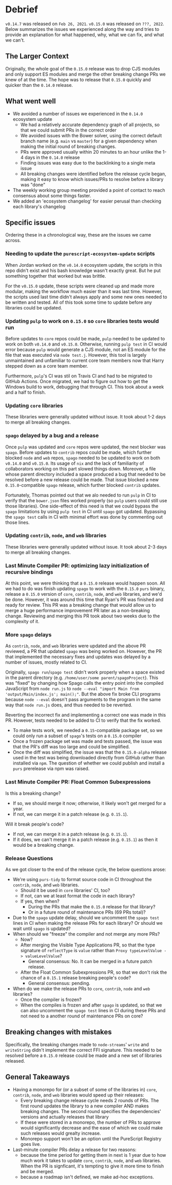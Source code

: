 # Debrief

`v0.14.7` was released on `Feb 26, 2021`. `v0.15.0` was released on `???, 2022`. Below summarizes the issues we experienced along the way and tries to provide an explanation for what happened, why, what we can fix, and what we can't.

## The Larger Context

Originally, the whole goal of the `0.15.0` release was to drop CJS modules and only support ES modules and merge the other breaking change PRs we knew of at the time. The hope was to release that `0.15.0` quickly and quicker than the `0.14.0` release.

## What went well

- We avoided a number of issues we experienced in the `0.14.0` ecosystem update
  - We had a relatively accurate dependency graph of all projects, so that we could submit PRs in the correct order
  - We avoided issues with the Bower solver, using the correct default branch name (e.g. `main` vs `master`) for a given dependency when making the initial round of breaking changes.
  - PRs were approved usually within 20 minutes to an hour unlike the 1-4 days in the `0.14.0` release
  - Finding issues was easy due to the backlinking to a single meta issue
  - All breaking changes were identified before the release cycle began, making it easy to know which issues/PRs to resolve before a library was "done"
- The weekly working group meeting provided a point of contact to reach consensus about some things faster.
- We added an 'ecosystem changelog' for easier perusal than checking each library's changelog

## Specific issues

Ordering these in a chronological way, these are the issues we came across.

### Needing to update the `purescript-ecosystem-update` scripts

When Jordan worked on the `v0.14.0` ecosystem update, the scripts in this repo didn't exist and his bash knowledge wasn't exactly great. But he put something together that worked but was brittle.

For the `v0.15.0` update, these scripts were cleaned up and made more modular, making the workflow much easier than it was last time. However, the scripts used last time didn't always apply and some new ones needed to be written and tested. All of this took some time to update before any libraries could be updated.

### Updating `pulp` to work on `0.15.0` so `core` libraries tests would run

Before updates to `core` repos could be made, `pulp` needed to be updated to work on both `v0.14.0` and `v0.15.0`. Otherwise, running `pulp test` in CI would error because `pulp` would generate a CJS module, not an ES module for the file that was executed via `node test.j`. However, this tool is largely unmaintained and unfamiliar to current core team members now that Harry stepped down as a core team member.

Furthermore, `pulp`'s CI was stil on Travis CI and had to be migrated to GitHub Actions. Once migrated, we had to figure out how to get the Windows build to work, debugging that through CI. This took about a week and a half to finish.

### Updating `core` libraries

These libraries were generally updated without issue. It took about 1-2 days to merge all breaking changes.

### `spago` delayed by a bug and a release

Once `pulp` was updated and `core` repos were updated, the next blocker was `spago`. Before updates to `contrib` repos could be made, which further blocked `node` and `web` repos, `spago` needed to be updated to work on both `v0.14.0` and `v0.15.0`. Its usage of `nix` and the lack of familiarity of collaborators working on this part slowed things down. Moreover, a file whose parent directory included a space produced a bug that needed to be resolved before a new release could be made. That issue blocked a new `0.15.0`-compatible `spago` release, which further blocked `contrib` updates.

Fortunately, Thomas pointed out that we alo needed to run `pulp` in CI to verify that the `bower.json` files worked properly (so `pulp` users could still use those libraries). One side-effect of this need is that we could bypass the `spago` limitations by using `pulp test` in CI until `spago` got updated. Bypassing the `spago test` calls in CI with minimal effort was done by commenting out those lines.

### Updating `contrib`, `node`, and `web` libraries

These libraries were generally updated without issue. It took about 2-3 days to merge all breaking changes.

### Last Minute Compiler PR: optimizing lazy initialization of recursive bindings

At this point, we were thinking that a `0.15.0` release would happen soon. All we had to do was finish updating `spago` to work with the `0.15.0` `purs` binary, release a `0.15.0` version of `core`, `contrib`, `node`, and `web` libraries, and we'd be done. However, it was around this time that Ryan's PR was finished and ready for review. This PR was a breaking change that would allow us to merge a huge performance improvement PR later as a non-breaking change. Reviewing and merging this PR took about two weeks due to the complexity of it.

### More `spago` delays

As `contrib`, `node`, and `web` libraries were updated and the above PR reviewed, a PR that updated `spago` was being worked on. However, the PR that implemented the necessary fixes and updates was delayed by a number of issues, mostly related to CI.

Originally, `spago run`/`spago test` didn't work properly when a space existed in the parent directory (e.g. `/home/user/some parent/spagoProject`). This was "fixed" by changing how Spago calls the entry point into the compiled JavaScript from `node run.js` to `node --eval "import Main from 'output/Main/index.js'; main();"`. But the above fix broke CLI programs because `node --eval` doesn't pass arguments to the program in the same way that `node run.js` does, and thus needed to be reverted.

Reverting the incorrect fix and implementing a correct one was made in this PR. However, tests needed to be added to CI to verify that the fix worked.
- To make tests work, we needed a `0.15`-compatible package set, so we could only run a subset of `spago`'s tests on a `0.15.0` compiler
- Once a frozen package set was made and tests passed, the issue was that the PR's diff was too large and could be simplified.
- Once the diff was simplified, the issue was that the `0.15.0-alpha` release used in the test was being downloaded directly from GitHub rather than installed via `npm`. The question of whether we could publish and install a `purs` prerelease via npm was raised.

### Last Minute Compiler PR: Float Common Subexpressions

Is this a breaking change?
- If so, we should merge it now; otherwise, it likely won't get merged for a year.
- If not, we can merge it in a patch release (e.g. `0.15.1`).

Will it break people's code?
- If not, we can merge it in a patch release (e.g. `0.15.1`).
- If it does, we can't merge it in a patch release (e.g. `0.15.1`) as then it would be a breaking change.

### Release Questions

As we got closer to the end of the release cycle, the below questions arose:
- We're using `purs-tidy` to format source code in CI throughout the `contrib`, `node`, and `web` libraries.
  - Should it be used in `core` libraries' CI, too?
  - If not, can we at least format the code in each library?
  - If yes, then when?
    - During the PRs that make the `0.15.0` release for that library?
    - Or in a future round of maintenance PRs (69 PRs total)?
- Due to the `spago` update delay, should we uncomment the `spago test` lines in CI when making the release PRs for each library? Or should we wait until `spago` is updated?
- When should we "freeze" the compiler and not merge any more PRs?
  - Now?
  - After merging the Visible Type Applications PR, so that the type signature of `reflectType` is `value` rather than `Proxy typeLevelValue -> valueLevelValue`?
    - General consensus: No. It can be merged in a future patch release.
  - After the Float Common Subexpressions PR, so that we don't risk the chance of a `0.15.1` release breaking people's code?
    - General consensus: pending.
- When do we make the release PRs to `core`, `contrib`, `node` and `web` libraries?
  - Once the compiler is frozen?
  - When the compiles is frozen and after `spago` is updated, so that we can also uncomment the `spago test` lines in CI during these PRs and not need to a another round of maintenance PRs on core?

## Breaking changes with mistakes

Specifically, the breaking changes made to `node-streams`' `write` and `writeString` didn't implement the correct FFI signature. This needed to be resolved before a `0.15.0` release could be made and a new set of libraries released.

## General Takeaways

- Having a monorepo for (or a subset of some of the libraries in) `core`, `contrib`, `node`, and `web` libraries would speed up their releases:
  - Every breaking change release cycle needs 2 rounds of PRs. The first round updates the library to a new compiler AND makes breaking changes. The second round specifies the dependencies' versions and actually releases that library
  - If these were stored in a monorepo, the number of PRs to approve would significantly decrease and the ease of which we could make such releases would grealty increase.
  - Monorepo support won't be an option until the PureScript Registry goes live.
- Last-minute compiler PRs delay a release for two reasons:
  - because the time period for getting them in next is 1 year due to how much work it takes to update `core`, `contrib`, `node`, and `web` libraries. When the PR is signficant, it's tempting to give it more time to finish and be merged.
  - because a roadmap isn't defined, we make ad-hoc exceptions.
